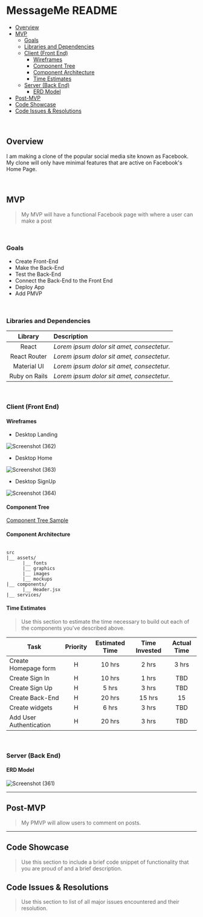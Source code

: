 
# MessageMe README <!-- omit in toc -->

- [Overview](#overview)
- [MVP](#mvp)
  - [Goals](#goals)
  - [Libraries and Dependencies](#libraries-and-dependencies)
  - [Client (Front End)](#client-front-end)
    - [Wireframes](#wireframes)
    - [Component Tree](#component-tree)
    - [Component Architecture](#component-architecture)
    - [Time Estimates](#time-estimates)
  - [Server (Back End)](#server-back-end)
    - [ERD Model](#erd-model)
- [Post-MVP](#post-mvp)
- [Code Showcase](#code-showcase)
- [Code Issues & Resolutions](#code-issues--resolutions)

<br>

## Overview

I am making a clone of the popular social media site known as Facebook. My clone will only have minimal features that are active on Facebook's Home Page.


<br>

## MVP

> My MVP will have a functional Facebook page with where a user can make a post

<br>

### Goals

- Create Front-End
- Make the Back-End
- Test the Back-End
- Connect the Back-End to the Front End
- Deploy App
- Add PMVP

<br>

### Libraries and Dependencies

|     Library      | Description                                |
| :--------------: | :----------------------------------------- |
|      React       | _Lorem ipsum dolor sit amet, consectetur._ |
|   React Router   | _Lorem ipsum dolor sit amet, consectetur._ |
| Material UI      | _Lorem ipsum dolor sit amet, consectetur._ |
|  Ruby on Rails   | _Lorem ipsum dolor sit amet, consectetur._ |

<br>

### Client (Front End)

#### Wireframes

- Desktop Landing

![Screenshot (362)](https://user-images.githubusercontent.com/50060155/145655863-1c888356-f773-41b3-b64b-f0b035f205a8.png)

- Desktop Home

![Screenshot (363)](https://user-images.githubusercontent.com/50060155/145655897-bd572b75-6088-4081-873e-dd019cb68f7d.png)

- Desktop SignUp

![Screenshot (364)](https://user-images.githubusercontent.com/50060155/145656034-4f24fd2d-77a9-4b2a-b547-605af7648d0b.png)
 

#### Component Tree

[Component Tree Sample](https://gist.git.generalassemb.ly/davidtwhitlatch/414107e2560ae0bb65e233570f2fe056#file-component-tree-png)

#### Component Architecture

``` structure

src
|__ assets/
      |__ fonts
      |__ graphics
      |__ images
      |__ mockups
|__ components/
      |__ Header.jsx
|__ services/

```

#### Time Estimates

> Use this section to estimate the time necessary to build out each of the components you've described above.

| Task                | Priority | Estimated Time | Time Invested | Actual Time |
| ------------------- | :------: | :------------: | :-----------: | :---------: |
| Create Homepage form    |    H     |     10 hrs      |     2 hrs     |    3 hrs    |
| Create Sign In      |    H     |     10 hrs      |     1 hrs     |     TBD     |
| Create Sign Up      |    H      |     5 hrs      |     3 hrs     |     TBD     |
| Create Back-End     |     H     |     20 hrs      |     15 hrs     |     15     |
| Create widgets      |   H       |     6 hrs      |     3 hrs     |     TBD     |
| Add User Authentication   |  H        |     20 hrs      |     3 hrs     |     TBD     |


<br>

### Server (Back End)

#### ERD Model

![Screenshot (361)](https://user-images.githubusercontent.com/50060155/145606043-9e19bbc5-2dc0-4d59-b801-5a773b66101b.png)
<br>

***

## Post-MVP

> My PMVP will allow users to comment on posts. 

***

## Code Showcase

> Use this section to include a brief code snippet of functionality that you are proud of and a brief description.

## Code Issues & Resolutions

> Use this section to list of all major issues encountered and their resolution.
